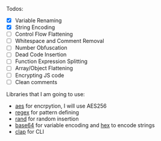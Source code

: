 Todos:

- [x] Variable Renaming
- [x] String Encoding
- [ ] Control Flow Flattening
- [ ] Whitespace and Comment Removal
- [ ] Number Obfuscation
- [ ] Dead Code Insertion
- [ ] Function Expression Splitting
- [ ] Array/Object Flattening
- [ ] Encrypting JS code
- [ ] Clean comments

Libraries that I am going to use:

- [aes](https://crates.io/crates/aes) for encrpytion, I will use AES256
- [regex](https://crates.io/crates/regex) for pattern defining
- [rand](https://crates.io/crates/rand) for random insertion
- [base64](https://crates.io/crates/base64) for variable encoding and [hex](https://crates.io/crates/hex) to encode strings
- [clap](https://crates.io/crates/clap) for CLI
